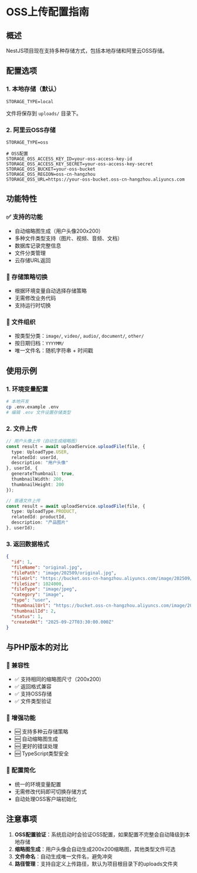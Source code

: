 # OSS上传配置指南

## 概述

NestJS项目现在支持多种存储方式，包括本地存储和阿里云OSS存储。

## 配置选项

### 1. 本地存储（默认）

```env
STORAGE_TYPE=local
```

文件将保存到 `uploads/` 目录下。

### 2. 阿里云OSS存储

```env
STORAGE_TYPE=oss

# OSS配置
STORAGE_OSS_ACCESS_KEY_ID=your-oss-access-key-id
STORAGE_OSS_ACCESS_KEY_SECRET=your-oss-access-key-secret
STORAGE_OSS_BUCKET=your-oss-bucket
STORAGE_OSS_REGION=oss-cn-hangzhou
STORAGE_OSS_URL=https://your-oss-bucket.oss-cn-hangzhou.aliyuncs.com
```

## 功能特性

### ✅ 支持的功能
- 自动缩略图生成（用户头像200x200）
- 多种文件类型支持（图片、视频、音频、文档）
- 数据库记录完整信息
- 文件分类管理
- 云存储URL返回

### 🔄 存储策略切换
- 根据环境变量自动选择存储策略
- 无需修改业务代码
- 支持运行时切换

### 📁 文件组织
- 按类型分类：`image/`, `video/`, `audio/`, `document/`, `other/`
- 按日期归档：`YYYYMM/`
- 唯一文件名：随机字符串 + 时间戳

## 使用示例

### 1. 环境变量配置

```bash
# 本地开发
cp .env.example .env
# 编辑 .env 文件设置存储类型
```

### 2. 文件上传

```typescript
// 用户头像上传（自动生成缩略图）
const result = await uploadService.uploadFile(file, {
  type: UploadType.USER,
  relatedId: userId,
  description: "用户头像"
}, userId, {
  generateThumbnail: true,
  thumbnailWidth: 200,
  thumbnailHeight: 200
});

// 普通文件上传
const result = await uploadService.uploadFile(file, {
  type: UploadType.PRODUCT,
  relatedId: productId,
  description: "产品图片"
}, userId);
```

### 3. 返回数据格式

```json
{
  "id": 1,
  "fileName": "original.jpg",
  "filePath": "image/202509/original.jpg",
  "fileUrl": "https://bucket.oss-cn-hangzhou.aliyuncs.com/image/202509/original.jpg",
  "fileSize": 1024000,
  "fileType": "image/jpeg",
  "category": "image",
  "type": "user",
  "thumbnailUrl": "https://bucket.oss-cn-hangzhou.aliyuncs.com/image/202509/original_200x200.jpg",
  "thumbnailId": 2,
  "status": 1,
  "createdAt": "2025-09-27T03:30:00.000Z"
}
```

## 与PHP版本的对比

### 🔄 兼容性
- ✅ 支持相同的缩略图尺寸（200x200）
- ✅ 返回格式兼容
- ✅ 支持OSS存储
- ✅ 文件类型验证

### 🚀 增强功能
- 🆕 支持多种云存储策略
- 🆕 自动缩略图生成
- 🆕 更好的错误处理
- 🆕 TypeScript类型安全

### 🔧 配置简化
- 统一的环境变量配置
- 无需修改代码即可切换存储方式
- 自动处理OSS客户端初始化

## 注意事项

1. **OSS配置验证**：系统启动时会验证OSS配置，如果配置不完整会自动降级到本地存储
2. **缩略图生成**：用户头像会自动生成200x200缩略图，其他类型文件可选
3. **文件命名**：自动生成唯一文件名，避免冲突
4. **路径管理**：支持自定义上传路径，默认为项目根目录下的uploads文件夹